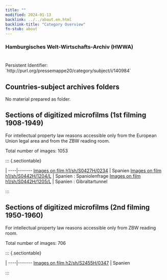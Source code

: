 ```yaml
---
title: ""
modified: 2024-01-13
backlink: ../../about.en.html
backlink-title: "Category Overview"
fn-stub: about
---
```


### Hamburgisches Welt-Wirtschafts-Archiv (HWWA)

# 

<div class="hint">Persistent Identifier: `http://purl.org/pressemappe20/category/subject/i/140984`</div>







## Countries-subject archives folders





No material prepared as folder.



<a id="filmsections" />

## Sections of digitized microfilms (1st filming 1908-1949)

<p>For intellectual property law reasons accessible only from the European Union legal area and from the ZBW reading room.</p>



<p>Total number of images: 1053</p>




::: {.sectiontable}

 | 
----|-------
<a class="btn" href="https://pm20.zbw.eu/film/h1/sh/S0427H/0234" rel="nofollow">Images on film h1/sh/S0427H/0234</a> | Spanien
<a class="btn" href="https://pm20.zbw.eu/film/h1/sh/S0442H/1204/L" rel="nofollow">Images on film h1/sh/S0442H/1204/L</a> | Spanien : Spaniolenfrage
<a class="btn" href="https://pm20.zbw.eu/film/h1/sh/S0442H/1205/L" rel="nofollow">Images on film h1/sh/S0442H/1205/L</a> | Spanien : Gibraltartunnel


:::




## Sections of digitized microfilms (2nd filming 1950-1960)

<p>For intellectual property law reasons accessible only from ZBW reading room.</p>



<p>Total number of images: 706</p>




::: {.sectiontable}

 | 
----|-------
<a class="btn" href="https://pm20.zbw.eu/film/h2/sh/S2455H/0347" rel="nofollow">Images on film h2/sh/S2455H/0347</a> | Spanien


:::
















